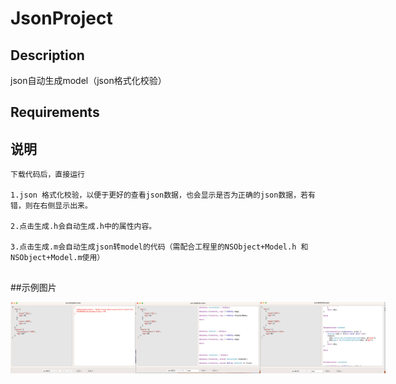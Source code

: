 # JsonProject
## Description

json自动生成model（json格式化校验）

## Requirements

## 说明

```
下载代码后，直接运行

1.json 格式化校验，以便于更好的查看json数据，也会显示是否为正确的json数据，若有错，则在右侧显示出来。

2.点击生成.h会自动生成.h中的属性内容。

3.点击生成.m会自动生成json转model的代码（需配合工程里的NSObject+Model.h 和NSObject+Model.m使用）


```

##示例图片

<div style="display:flex;flex-direction:row">
<img src = "https://github.com/wkwl/ImageSpec/blob/master/JsonProject/jsonCheck.png" width="200" />

<img src = "https://github.com/wkwl/ImageSpec/blob/master/JsonProject/modelH.png" width="200" />

<img src = "https://github.com/wkwl/ImageSpec/blob/master/JsonProject/modelM.png" width="200" />
</div>
